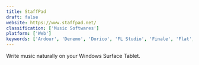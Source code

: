 ```yaml
---
title: StaffPad
draft: false 
website: https://www.staffpad.net/
classification: ['Music Softwares']
platform: ['Web']
keywords: ['Ardour', 'Denemo', 'Dorico', 'FL Studio', 'Finale', 'Flat', 'Frescobaldi', 'Guitar Pro 7', 'Impro-Visor', 'LMMS', 'LilyPond', 'MagicScore', 'NoteWorthy Composer', 'Noteflight', 'Notion Home Intelligence', 'OpenMPT', 'Pianu', 'Rosegarden', 'Roundup', 'ScoreCloud Studio', 'Sibelius', 'TuxGuitar', 'music21']
---
```

Write music naturally on your Windows Surface Tablet.